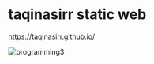 # taqinasirr static web

https://taqinasirr.github.io/

![programming3](https://user-images.githubusercontent.com/21170527/104677832-186af000-5725-11eb-8cf8-97aa86e65437.gif)
